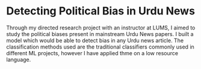 # Detecting Political Bias in Urdu News
Through my directed research project with an instructor at LUMS, I aimed to study the political biases present in mainstream Urdu News papers. I built a model which would be able to detect bias in any Urdu news article. The classification methods used are the traditional classifiers commonly used in different ML projects, however I have applied thme on a low resource language.
